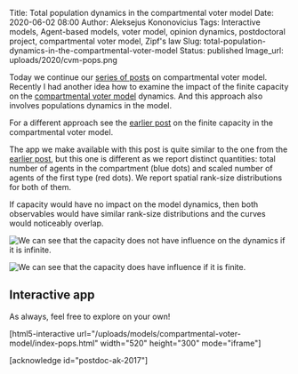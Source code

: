 Title: Total population dynamics in the compartmental voter model
Date: 2020-06-02 08:00
Author: Aleksejus Kononovicius
Tags: Interactive models, Agent-based models, voter model, opinion dynamics, postdoctoral project, compartmental voter model, Zipf's law
Slug: total-population-dynamics-in-the-compartmental-voter-model
Status: published
Image_url: uploads/2020/cvm-pops.png

Today we continue our [series of posts](/tag/compartmental-voter-model) on
compartmental voter model. Recently I had another idea how to examine the
impact of the finite capacity on the
[compartmental voter model]({filename}/articles/2020/compartmental-voter-model.md)
dynamics. And this approach also involves populations dynamics in the model.

For a different approach see the
[earlier post]({filename}/articles/2020/compartmental-voter-model-finite-capacity.md)
on the finite capacity in the compartmental voter model.
<!--more-->

The app we make available with this post is quite similar to the one from the
[earlier post]({filename}/articles/2020/compartmental-voter-model.md), but
this one is different as we report distinct quantities: total number of agents
in the compartment (blue dots) and scaled number of agents of the first type
(red dots). We report spatial rank-size distributions for both of them.

If capacity would have no impact on the model dynamics, then both observables
would have similar rank-size distributions and the curves would noticeably
overlap.

![We can see that the capacity does not have influence on the dynamics if it is infinite.]({static}/uploads/2020/cvm-pops.png "We can see that capacity does not have influence on the dynamics if it is infinite.")

![We can see that the capacity does have influence if it is finite.]({static}/uploads/2020/cvm-pops-2.png "We can see that capacity does have influence if it is finite.")

## Interactive app

As always, feel free to explore on your own!

[html5-interactive
url="/uploads/models/compartmental-voter-model/index-pops.html"
width="520" height="300" mode="iframe"]

[acknowledge id="postdoc-ak-2017"]
